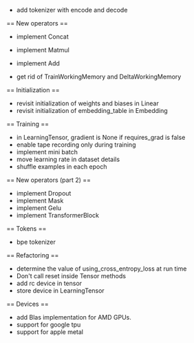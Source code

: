 - add tokenizer with encode and decode

== New operators ==

- implement Concat
- implement Matmul
- implement Add

- get rid of TrainWorkingMemory and DeltaWorkingMemory

== Initialization ==

- revisit initialization of weights and biases in Linear
- revisit initialization of embedding_table in Embedding

== Training ==

- in LearningTensor, gradient is None if requires_grad is false
- enable tape recording only during training
- implement mini batch
- move learning rate in dataset details
- shuffle examples in each epoch

== New operators (part 2) ==

- implement Dropout
- implement Mask
- implement Gelu
- implement TransformerBlock

== Tokens ==

- bpe tokenizer

== Refactoring ==

- determine the value of using_cross_entropy_loss at run time
- Don't call reset inside Tensor methods
- add rc device in tensor
- store device in LearningTensor

== Devices ==

- add Blas implementation for AMD GPUs.
- support for google tpu
- support for apple metal

